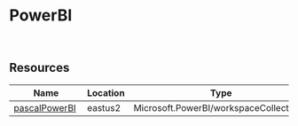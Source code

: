 # PowerBI 
 
## Resources


| Name | Location | Type |
| --- | --- | --- |
| [pascalPowerBI](pascalPowerBI-954615160.md)  | eastus2  | Microsoft.PowerBI/workspaceCollections  |
